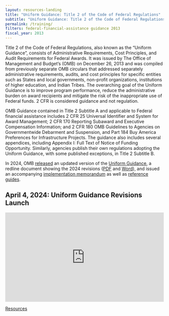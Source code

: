 ```yaml
---
layout: resources-landing
title: "Uniform Guidance: Title 2 of the Code of Federal Regulations"
subtitle: "Uniform Guidance: Title 2 of the Code of Federal Regulations"
permalink: /training/
filters: federal-financial-assistance guidance 2013
fiscal_year: 2013
---
```


Title 2 of the Code of Federal Regulations, also known as the “Uniform Guidance”, consists of Administrative Requirements, Cost Principles, and Audit Requirements for Federal Awards. It was issued by The Office of Management and Budget’s (OMB) on December 26, 2013 and was compiled from previously separate OMB circulars that addressed separately administrative requirements, audits, and cost principles for specific entities such as States and local governments, non-profit organizations, institutions of higher education, and Indian Tribes. The overarching goal of the Uniform Guidance is to improve program performance, reduce the administrative burden on award recipients and mitigate the risk of the inappropriate use of Federal funds. 2 CFR is considered guidance and not regulation.

OMB Guidance contained in Title 2 Subtitle A and applicable to Federal financial assistance includes 2 CFR 25 Universal Identifier and System for Award Management; 2 CFR 170 Reporting Subaward and Executive Compensation Information; and 2 CFR 180 OMB Guidelines to Agencies on Governmentwide Debarment and Suspension, and Part 184 Buy America Preferences for Infrastructure Projects. The guidance also includes several appendices, including Appendix I: Full Text of Notice of Funding Opportunity.  Similarly, agencies publish their own regulations adopting the Uniform Guidance, with some published exceptions, in Title 2 Subtitle B.

In 2024, OMB <a href="{{site.baseurl}}/assets/files/Final 2 CFR Guidance - 4.3.2024 - Pre-Publication Version.pdf" aria-label="Pre-publication Version">released</a> an updated version of the <a href="https://www.federalregister.gov/documents/2024/04/22/2024-07496/guidance-for-federal-financial-assistance" target="_blank">Uniform Guidance</a>, a redline document showing the 2024 revisions (<a href="{{site.baseurl}}/assets/files/2 CFR Revisions 2024 Redline.pdf" aria-label="2 CFR Revisions 2024 Redline PDF version">PDF</a> and <a href="{{site.baseurl}}/assets/files/2 CFR Revisions 2024 Redline.docx" aria-label="2 CFR Revisions 2024 Redline Word version">Word</a>), and issued an accompanying <a href="https://www.whitehouse.gov/wp-content/uploads/2024/04/M-24-11-Revisions-to-2-CFR.pdf" target="_blank">implementation memorandum</a> as well as <a href="{{site.baseurl}}/assets/files/Uniform Guidance _Reference Guides FINAL 4-2024.pdf">reference guides</a>.

<h2>April 4, 2024: Uniform Guidance Revisions Launch</h2>
<div style="padding:56.25% 0 0 0;position:relative;"><iframe src="https://player.vimeo.com/video/935454224?h=5962b7e124&amp;badge=0&amp;autopause=0&amp;player_id=0&amp;app_id=58479" frameborder="0" allow="autoplay; fullscreen; picture-in-picture; clipboard-write" style="position:absolute;top:0;left:0;width:100%;height:100%;" title="OMB Announces Release of the 2024 Uniform Grants Guidance"></iframe></div><script src="https://player.vimeo.com/api/player.js"></script>

<a class="padding-y-105 padding-x-4 margin-top-1 text-no-underline text-white margin-bottom-1 usa-button bg-yellow border-0 padding-1" href="{{site.baseurl}}/resources/#focus_area=*&sub_focus_area=*&type=.guidance&source=*&fiscal_year=*" aria-label="Guidance related resources">Resources</a>